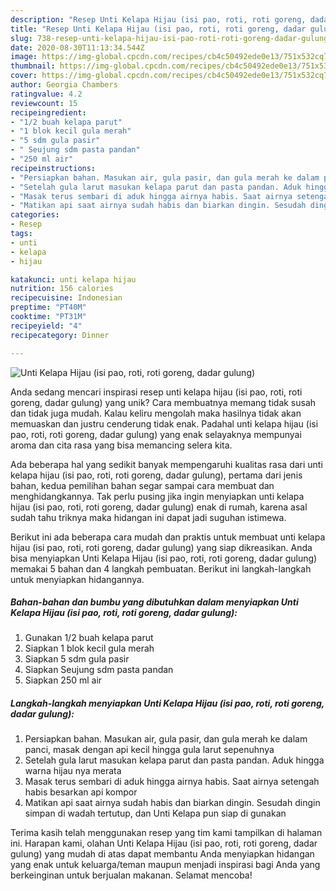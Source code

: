 ```yaml
---
description: "Resep Unti Kelapa Hijau (isi pao, roti, roti goreng, dadar gulung) yang Menggugah Selera"
title: "Resep Unti Kelapa Hijau (isi pao, roti, roti goreng, dadar gulung) yang Menggugah Selera"
slug: 738-resep-unti-kelapa-hijau-isi-pao-roti-roti-goreng-dadar-gulung-yang-menggugah-selera
date: 2020-08-30T11:13:34.544Z
image: https://img-global.cpcdn.com/recipes/cb4c50492ede0e13/751x532cq70/unti-kelapa-hijau-isi-pao-roti-roti-goreng-dadar-gulung-foto-resep-utama.jpg
thumbnail: https://img-global.cpcdn.com/recipes/cb4c50492ede0e13/751x532cq70/unti-kelapa-hijau-isi-pao-roti-roti-goreng-dadar-gulung-foto-resep-utama.jpg
cover: https://img-global.cpcdn.com/recipes/cb4c50492ede0e13/751x532cq70/unti-kelapa-hijau-isi-pao-roti-roti-goreng-dadar-gulung-foto-resep-utama.jpg
author: Georgia Chambers
ratingvalue: 4.2
reviewcount: 15
recipeingredient:
- "1/2 buah kelapa parut"
- "1 blok kecil gula merah"
- "5 sdm gula pasir"
- " Seujung sdm pasta pandan"
- "250 ml air"
recipeinstructions:
- "Persiapkan bahan. Masukan air, gula pasir, dan gula merah ke dalam panci, masak dengan api kecil hingga gula larut sepenuhnya"
- "Setelah gula larut masukan kelapa parut dan pasta pandan. Aduk hingga warna hijau nya merata"
- "Masak terus sembari di aduk hingga airnya habis. Saat airnya setengah habis besarkan api kompor"
- "Matikan api saat airnya sudah habis dan biarkan dingin. Sesudah dingin simpan di wadah tertutup, dan Unti Kelapa pun siap di gunakan"
categories:
- Resep
tags:
- unti
- kelapa
- hijau

katakunci: unti kelapa hijau 
nutrition: 156 calories
recipecuisine: Indonesian
preptime: "PT40M"
cooktime: "PT31M"
recipeyield: "4"
recipecategory: Dinner

---
```



![Unti Kelapa Hijau (isi pao, roti, roti goreng, dadar gulung)](https://img-global.cpcdn.com/recipes/cb4c50492ede0e13/751x532cq70/unti-kelapa-hijau-isi-pao-roti-roti-goreng-dadar-gulung-foto-resep-utama.jpg)

Anda sedang mencari inspirasi resep unti kelapa hijau (isi pao, roti, roti goreng, dadar gulung) yang unik? Cara membuatnya memang tidak susah dan tidak juga mudah. Kalau keliru mengolah maka hasilnya tidak akan memuaskan dan justru cenderung tidak enak. Padahal unti kelapa hijau (isi pao, roti, roti goreng, dadar gulung) yang enak selayaknya mempunyai aroma dan cita rasa yang bisa memancing selera kita.



Ada beberapa hal yang sedikit banyak mempengaruhi kualitas rasa dari unti kelapa hijau (isi pao, roti, roti goreng, dadar gulung), pertama dari jenis bahan, kedua pemilihan bahan segar sampai cara membuat dan menghidangkannya. Tak perlu pusing jika ingin menyiapkan unti kelapa hijau (isi pao, roti, roti goreng, dadar gulung) enak di rumah, karena asal sudah tahu triknya maka hidangan ini dapat jadi suguhan istimewa.


Berikut ini ada beberapa cara mudah dan praktis untuk membuat unti kelapa hijau (isi pao, roti, roti goreng, dadar gulung) yang siap dikreasikan. Anda bisa menyiapkan Unti Kelapa Hijau (isi pao, roti, roti goreng, dadar gulung) memakai 5 bahan dan 4 langkah pembuatan. Berikut ini langkah-langkah untuk menyiapkan hidangannya.

<!--inarticleads1-->

##### Bahan-bahan dan bumbu yang dibutuhkan dalam menyiapkan Unti Kelapa Hijau (isi pao, roti, roti goreng, dadar gulung):

1. Gunakan 1/2 buah kelapa parut
1. Siapkan 1 blok kecil gula merah
1. Siapkan 5 sdm gula pasir
1. Siapkan  Seujung sdm pasta pandan
1. Siapkan 250 ml air




<!--inarticleads2-->

##### Langkah-langkah menyiapkan Unti Kelapa Hijau (isi pao, roti, roti goreng, dadar gulung):

1. Persiapkan bahan. Masukan air, gula pasir, dan gula merah ke dalam panci, masak dengan api kecil hingga gula larut sepenuhnya
1. Setelah gula larut masukan kelapa parut dan pasta pandan. Aduk hingga warna hijau nya merata
1. Masak terus sembari di aduk hingga airnya habis. Saat airnya setengah habis besarkan api kompor
1. Matikan api saat airnya sudah habis dan biarkan dingin. Sesudah dingin simpan di wadah tertutup, dan Unti Kelapa pun siap di gunakan




Terima kasih telah menggunakan resep yang tim kami tampilkan di halaman ini. Harapan kami, olahan Unti Kelapa Hijau (isi pao, roti, roti goreng, dadar gulung) yang mudah di atas dapat membantu Anda menyiapkan hidangan yang enak untuk keluarga/teman maupun menjadi inspirasi bagi Anda yang berkeinginan untuk berjualan makanan. Selamat mencoba!

